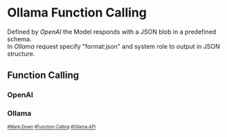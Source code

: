 # Ollama Function Calling
Defined by _OpenAI_ the Model responds with a JSON blob in a predefined schema.  
In _Ollama_ request specify "format:json" and system role to output in JSON structure.
## Function Calling



### OpenAI
### Ollama
<sub><sub>
[#Mark-Down](https://daringfireball.net/projects/markdown)
[#Function-Calling](https://youtu.be/IdPdwQdM9lA)
[#Ollama-API](https://github.com/ollama/ollama/blob/main/docs/api.md)
